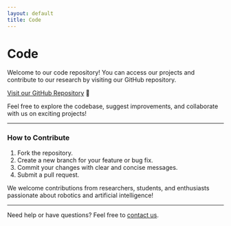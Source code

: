 ```yaml
---
layout: default
title: Code
---
```


# Code

Welcome to our code repository! You can access our projects and contribute to our research by visiting our GitHub repository.

[Visit our GitHub Repository](https://github.com/AIR-Lan) 🚀

Feel free to explore the codebase, suggest improvements, and collaborate with us on exciting projects!

---

### How to Contribute

1. Fork the repository.
2. Create a new branch for your feature or bug fix.
3. Commit your changes with clear and concise messages.
4. Submit a pull request.

We welcome contributions from researchers, students, and enthusiasts passionate about robotics and artificial intelligence!

---

Need help or have questions? Feel free to [contact us](mailto:Jianglin.Lan@glasgow.ac.uk).

